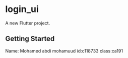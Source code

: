 # login_ui

A new Flutter project.

## Getting Started

Name: Mohamed abdi mohamuud
id:c118733
class:ca191
